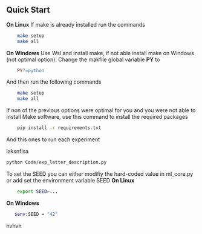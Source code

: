 ## Quick Start
**On Linux**
    If make is already installed run the commands
```bash
    make setup
    make all
```

**On Windows**
    Use Wsl and install make, if not able install make on Windows (not optimal option).
    Change the makfile global variable **PY** to
```makefile
    PY?=python
```
And then run the following commands
```bash
    make setup
    make all
```
If non of the previous options were optimal for you and you were not able to install Make software, use this command to install the required packages
```bash
    pip install -r requirements.txt
```
And this ones to run each experiment

laksnflsa
```bash
python Code/exp_letter_description.py
```
To set the SEED you can either modifiy the hard-coded value in ml_core.py or add set the environment variable SEED
**On Linux**
```bash
    export SEED=...
```
**On Windows**
```bash
   $env:SEED = "42"
```
hvhvh

